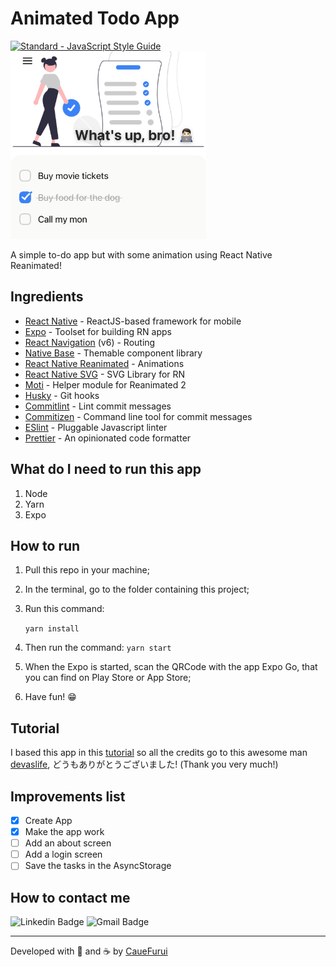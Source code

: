 # Animated Todo App

<a href="https://standardjs.com/">
  <img src="https://img.shields.io/badge/code_style-standard-brightgreen.svg" alt="Standard - JavaScript Style Guide">
</a>

<img src="doc/thumb.jpeg" height="300" />

A simple to-do app but with some animation using React Native Reanimated!

## Ingredients

- [React Native](https://reactnative.dev/) - ReactJS-based framework for mobile
- [Expo](https://expo.dev/) - Toolset for building RN apps
- [React Navigation](https://reactnavigation.org/) (v6) - Routing
- [Native Base](https://nativebase.io/) - Themable component library
- [React Native Reanimated](https://docs.swmansion.com/react-native-reanimated/) - Animations
- [React Native SVG](https://github.com/react-native-svg/react-native-svg) - SVG Library for RN
- [Moti](https://moti.fyi/) - Helper module for Reanimated 2
- [Husky](https://github.com/typicode/husky) - Git hooks
- [Commitlint](https://github.com/conventional-changelog/commitlint) - Lint commit messages
- [Commitizen](https://github.com/commitizen/cz-cli) - Command line tool for commit messages
- [ESlint](https://eslint.org/) - Pluggable Javascript linter
- [Prettier](https://prettier.io/) - An opinionated code formatter

## What do I need to run this app

1. Node
2. Yarn
3. Expo

## How to run

1. Pull this repo in your machine;
2. In the terminal, go to the folder containing this project;
3. Run this command:

    ```yarn install```

4. Then run the command:
    ```yarn start```

5. When the Expo is started, scan the QRCode with the app Expo Go, that you can find on Play Store or App Store;
6. Have fun! 😁

## Tutorial

I based this app in this [tutorial](https://www.youtube.com/watch?v=k2h7usLLBhY) so all the credits go to this awesome man [devaslife](https://github.com/craftzdog), どうもありがとうございました! (Thank you very much!)

## Improvements list

- [x] Create App
- [x] Make the app work
- [ ] Add an about screen
- [ ] Add a login screen
- [ ] Save the tasks in the AsyncStorage

## How to contact me

![Linkedin Badge](https://img.shields.io/badge/LinkedIn-0077B5?style=for-the-badge&logo=linkedin&logoColor=white&link=https://www.linkedin.com/in/cauefurui/)
![Gmail Badge](https://img.shields.io/badge/-gmail.com-6633cc?style=for-the-badge&logo=Gmail&logoColor=white&link=mailto:furui.dev@gmail.com)

<hr />

Developed with 💜 and ☕ by [CaueFurui](http://github.com/cauefurui)
